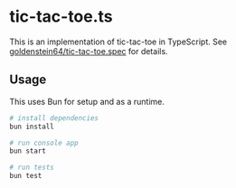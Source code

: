 # tic-tac-toe.ts

This is an implementation of tic-tac-toe in TypeScript. See [goldenstein64/tic-tac-toe.spec](https://github.com/goldenstein64/tic-tac-toe.spec) for details.

## Usage

This uses Bun for setup and as a runtime.

```sh
# install dependencies
bun install

# run console app
bun start

# run tests
bun test
```
